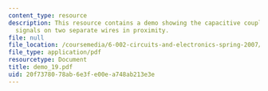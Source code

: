```yaml
---
content_type: resource
description: This resource contains a demo showing the capacitive coupling between
  signals on two separate wires in proximity.
file: null
file_location: /coursemedia/6-002-circuits-and-electronics-spring-2007/20f7378078ab6e3fe00ea748ab213e3e_demo_19.pdf
file_type: application/pdf
resourcetype: Document
title: demo_19.pdf
uid: 20f73780-78ab-6e3f-e00e-a748ab213e3e
---
```

